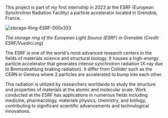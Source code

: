 This project is part of my first internship in 2023 at the ESRF (European Synchrotron Radiation Facility) a particle accelerator located in Grenoble, France.

![storage-Ring-ESRF-500x333](https://github.com/Sathet/3D_Design/assets/147035374/eefe2bc8-713b-46fc-a813-b4953842ae00)

*The storage ring of the European Light Source (ESRF) in Grenoble (Credit: ESRF/Vuedici.org)*

The ESRF is one of the world's most advanced research centers in the fields of materials science and structural biology. It houses a high-energy particle accelerator that generates intense synchrotron radiation (X-ray due to Bremsstrahlung braking radiation). It differ from Collider such as the CERN in Geneva where 2 particles are accelerated to bump into each other. 



This radiation is utilized by researchers worldwide to study the structure and properties of materials at the atomic and molecular scale. Work conducted at the ESRF has applications in numerous fields including medicine, pharmacology, materials physics, chemistry, and biology, contributing to significant scientific advancements and technological innovations.

